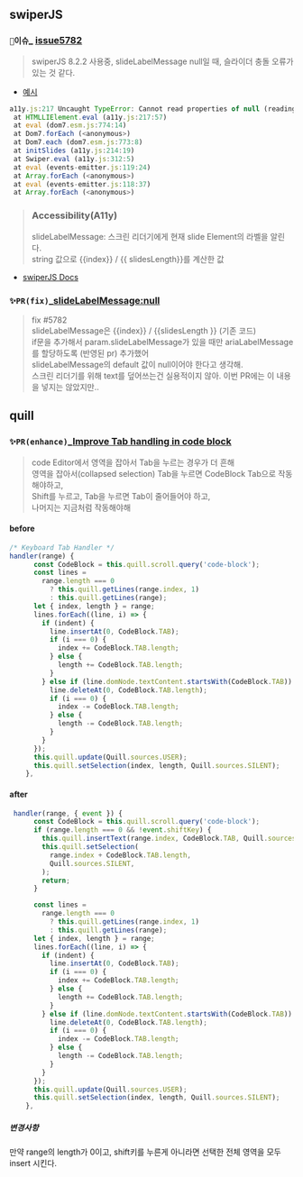 ## swiperJS
### `🥵이슈`_ [issue5782](https://github.com/nolimits4web/swiper/issues/5782)
>  swiperJS 8.2.2 사용중, slideLabelMessage null일 때, 슬라이더 충돌 오류가 있는 것 같다.
   -  [예시](https://codesandbox.io/s/swiper-navigation-forked-3uguc8?file=/index.html)
   ```javascript
   a11y.js:217 Uncaught TypeError: Cannot read properties of null (reading 'replace')
    at HTMLLIElement.eval (a11y.js:217:57)
    at eval (dom7.esm.js:774:14)
    at Dom7.forEach (<anonymous>)
    at Dom7.each (dom7.esm.js:773:8)
    at initSlides (a11y.js:214:19)
    at Swiper.eval (a11y.js:312:5)
    at eval (events-emitter.js:119:24)
    at Array.forEach (<anonymous>)
    at eval (events-emitter.js:118:37)
    at Array.forEach (<anonymous>)
   ```
   
> ### Accessibility(A11y)    
> slideLabelMessage: 스크린 리더기에게 현재 slide Element의 라벨을 알린다.     
> string 값으로 {{index}} / {{ slidesLength}}를 계산한 값
- [swiperJS Docs](https://swiperjs.com/swiper-api)

### `✨PR(fix)`_[slideLabelMessage:null](https://github.com/nolimits4web/swiper/pull/5783)
> fix #5782         
> slideLabelMessage은 {{index}} / {{slidesLength }} (기존 코드)       
> if문을 추가해서 param.slideLabelMessage가 있을 때만 ariaLabelMessage를 할당하도록 (반영된 pr) 추가했어          
> slideLabelMessage의 default 값이 null이어야 한다고 생각해.      
> 스크린 리더기를 위해 text를 덮어쓰는건 실용적이지 않아. 이번 PR에는 이 내용을 넣지는 않았지만..   


## quill
### `✨PR(enhance)`_[Improve Tab handling in code block](https://github.com/quilljs/quill/pull/3593)
> code Editor에서 영역을 잡아서 Tab을 누르는 경우가 더 흔해    
> 영역을 잡아서(collapsed selection) Tab을 누르면 CodeBlock Tab으로 작동해야하고,          
> Shift를 누르고, Tab을 누르면 Tab이 줄어들어야 하고,           
> 나머지는 지금처럼 작동해야해      

#### before     
```javascript
/* Keyboard Tab Handler */
handler(range) {
      const CodeBlock = this.quill.scroll.query('code-block');
      const lines =
        range.length === 0
          ? this.quill.getLines(range.index, 1)
          : this.quill.getLines(range);
      let { index, length } = range;
      lines.forEach((line, i) => {
        if (indent) {
          line.insertAt(0, CodeBlock.TAB);
          if (i === 0) {
            index += CodeBlock.TAB.length;
          } else {
            length += CodeBlock.TAB.length;
          }
        } else if (line.domNode.textContent.startsWith(CodeBlock.TAB)) {
          line.deleteAt(0, CodeBlock.TAB.length);
          if (i === 0) {
            index -= CodeBlock.TAB.length;
          } else {
            length -= CodeBlock.TAB.length;
          }
        }
      });
      this.quill.update(Quill.sources.USER);
      this.quill.setSelection(index, length, Quill.sources.SILENT);
    },
```


#### after
```javascript
 handler(range, { event }) {
      const CodeBlock = this.quill.scroll.query('code-block');
      if (range.length === 0 && !event.shiftKey) {
        this.quill.insertText(range.index, CodeBlock.TAB, Quill.sources.USER);
        this.quill.setSelection(
          range.index + CodeBlock.TAB.length,
          Quill.sources.SILENT,
        );
        return;
      }

      const lines =
        range.length === 0
          ? this.quill.getLines(range.index, 1)
          : this.quill.getLines(range);
      let { index, length } = range;
      lines.forEach((line, i) => {
        if (indent) {
          line.insertAt(0, CodeBlock.TAB);
          if (i === 0) {
            index += CodeBlock.TAB.length;
          } else {
            length += CodeBlock.TAB.length;
          }
        } else if (line.domNode.textContent.startsWith(CodeBlock.TAB)) {
          line.deleteAt(0, CodeBlock.TAB.length);
          if (i === 0) {
            index -= CodeBlock.TAB.length;
          } else {
            length -= CodeBlock.TAB.length;
          }
        }
      });
      this.quill.update(Quill.sources.USER);
      this.quill.setSelection(index, length, Quill.sources.SILENT);
    },
```


##### 변경사항
만약 range의 length가 0이고, shift키를 누른게 아니라면 선택한 전체 영역을 모두 insert 시킨다.    






